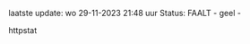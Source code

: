 laatste update: 
wo 29-11-2023 21:48   uur 
Status: FAALT - geel - 
<div class="service Y">httpstat</div>